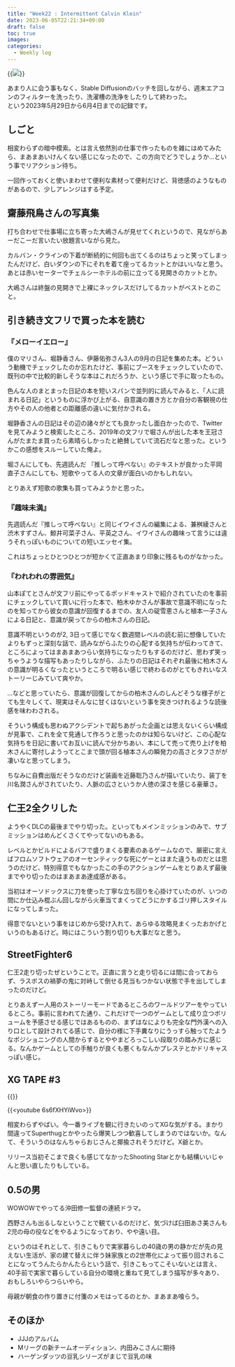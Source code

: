 ```yaml
---
title: "Week22 : Intermittent Calvin Klein"
date: 2023-06-05T22:21:34+09:00
draft: false
toc: true
images:
categories:
  - Weekly log
---
```


{{<image src="/images/2023/0601_sd.webp">}}

あまり人に会う事もなく、Stable Diffusionのバッチを回しながら、週末エアコンのフィルターを洗ったり、洗濯槽の洗浄をしたりして終わった。  
という2023年5月29日から6月4日までの記録です。

<!--more-->

## しごと

相変わらずの暗中模索。とは言え依然別の仕事で作ったものを雑にはめてみたら、まあまあいけんくない感じになったので、この方向でどうでしょうか…という事でリアクション待ち。

一回作っておくと使いまわせて便利な素材って便利だけど、背徳感のようなものがあるので、少しアレンジはする予定。

## 齋藤飛鳥さんの写真集

打ち合わせで仕事場に立ち寄った大嶋さんが見せてくれというので、見ながらあーだこーだ言いたい放題言いながら見た。

カルバン・クラインの下着が断続的に何回も出てくるのはちょっと笑ってしまったんだけど、白いダウンの下にそれを着て座ってるカットとかはいいなと思う。あとは赤いセーターでチェルシーホテルの前に立ってる見開きのカットとか。

大嶋さんは終盤の見開きで上裸にネックレスだけしてるカットがベストとのこと。

## 引き続き文フリで買った本を読む

### 『メローイエロー』

僕のマリさん、堀静香さん、伊藤佑弥さん3人の9月の日記を集めた本。どういう動機でチェックしたのか忘れたけど、事前にブースをチェックしていたので、既刊の中で比較的新しそうな本はこれだろうか、という感じで手に取ったもの。

色んな人のまとまった日記の本を短いスパンで並列的に読んでみると、「人に読まれる日記」というものに浮かび上がる、自意識の置き方とか自分の客観視の仕方やその人の他者との距離感の違いに気付かされる。

堀静香さんの日記はその辺の諸々がとても良かったし面白かったので、Twitterを見てみようと検索したところ、2019年の文フリで堀さんが出した本を王冠さんがたまたま買ったら素晴らしかったと絶賛していて流石だなと思った。というかこの感想をスルーしていた俺よ。

堀さんにしても、先週読んだ 『推しって呼べない』のテキストが良かった平岡直子さんにしても、短歌やってる人の文章が面白いのかもしれない。

とりあえず短歌の歌集も買ってみようかと思った。

### 『趣味未満』

先週読んだ『推しって呼べない』と同じイワイさんの編集による、兼桝綾さんと渋木すずさん、鯨井可菜子さん、平英之さん、イワイさんの趣味って言うには違うそれっぽいものについての短いエッセイ集。

これはちょっとひとつひとつが短かくて正直あまり印象に残るものがなかった。

### 『われわれの雰囲気』

山本ぽてとさんが文フリ前にやってるポッドキャストで紹介されていたのを事前にチェックしていて買いに行った本で、柏木ゆかさんが事故で意識不明になったのを知ってから彼女の意識が回復するまでの、友人の碇雪恵さんと植本一子さんによる日記と、意識が戻ってからの柏木さんの日記。

意識不明というのが2, 3日って感じでなく数週間レベルの読む前に想像していたよりもずっと深刻な話で、読みながらふたりの心配する気持ちが伝わってきて、ところによってはまあまあつらい気持ちになったりもするのだけど、思わず笑っちゃうような描写もあったりしながら、ふたりの日記はそれぞれ最後に柏木さんの意識が明るくなったというところで明るい感じで終わるのがとてもきれいなストーリーじみていて爽やか。

…などと思っていたら、意識が回復してからの柏木さんのしんどそうな様子がとても生々しくて、現実はそんなに甘くはないという事を突きつけれるような読後感を味わわされる。

そういう構成も思わぬアクシデントで起ちあがった企画とは思えないくらい構成が見事で、これを全て見通して作ろうと思ったのかは知らないけど、この心配な気持ちを日記に書いてお互いに読んで分かちあい、本にして売って売り上げを柏木さんに寄付しようってとこまで頭が回る植本さんの瞬発力の高さとタフさがが凄いなと思ってしまう。

ちなみに自費出版だそうなのだけど装画を近藤聡乃さんが描いていたり、装丁を川名潤さんがされていたり、人脈の広さというか人徳の深さを感じる豪華さ。

## 仁王2全クリした

ようやくDLCの最後までやり切った。といってもメインミッションのみで、サブミッションはめんどくさくてやってないのもある。

レベルとかビルドによるバフで盛りまくる要素のあるゲームなので、厳密に言えばフロムソフトウェアのオーセンティックな死にゲーとはまた違うものだとは思うのだけど、特別得意でもなかったこの手のアクションゲームをとりあえず最後までやり切ったのはまあまあ達成感がある。

当初はオーソドックスに刀を使った丁寧な立ち回りを心掛けていたのが、いつの間にか仕込み棍ぶん回しながら火車当てまくってどうにかするゴリ押しスタイルになってしまった。

得意でないという事をはじめから受け入れて、あらゆる攻略見まくったおかげというのもあるけど。時にはこういう割り切りも大事だなと思う。

## StreetFighter6

仁王2走り切ったぜということで。正直に言うと走り切るには間に合っておらず、ラスボスの禍夢の鬼に対峙して倒せる見当もつかない状態で手を出してしまったのだけど。

とりあえず一人用のストーリーモードであるところのワールドツアーをやっているところ。事前に言われてた通り、これだけで一つのゲームとして成り立つボリュームを予感させる感じではあるものの、まずはなによりも完全な門外漢への入り口として設計されてる感じで、自分の様に下手糞なりにうっすら触ってたようなポジショニングの人間からするとややまどろっこしい段取りの踏み方に感じる。なんかゲームとしての手触りが良くも悪くもなんかプレステとかドリキャスっぽい感じ。

## XG TAPE #3

{{<youtube d8zXh3dyGbE>}}  

{{<youtube 6s6fXHYiWvo>}}

相変わらずやばい。今一番ライブを観に行きたいのってXGな気がする。まかり間違ってSuperthugとかやったら爆笑しつつ歓喜してしまうのではないか。なんて、そういうのはなんちゃらおじさんと揶揄されそうだけど。X爺とか。

リリース当初そこまで良くも感じてなかったShooting Starとかも結構いいじゃんと思い直したりもしている。

## 0.5の男

WOWOWでやってる沖田修一監督の連続ドラマ。

西野さんも出るしなということで観ているのだけど、気づけば臼田あさ美さんも2児の母の役などをやるようになっており、やや遠い目。

というのはそれとして、引きこもりで実家暮らしの40歳の男の静かだが先の見えない生活が、家の建て替えに伴う妹家族との2世帯化によって振り回されることになってうんたらかんたらという話で、引きこもってこそいないとは言え、40手前で実家で暮らしている自分の環境と重ねて見てしまう描写が多々あり、おもしろいやらつらいやら。

母親が朝食の作り置きに付箋のメモはってるのとか、まあまあ喰らう。

## そのほか

- JJJのアルバム
- Mリーグの新チームオーディション、内田みこさんに期待
- ハーゲンダッツの豆乳シリーズがまじで豆乳の味
